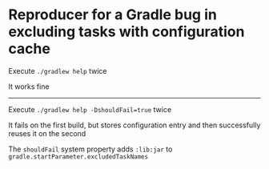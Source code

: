 # Reproducer for a Gradle bug in excluding tasks with configuration cache

Execute `./gradlew help` twice

It works fine

<hr/>

Execute `./gradlew help -DshouldFail=true` twice

It fails on the first build, but stores configuration entry and then successfully reuses it on the second

The `shouldFail` system property adds `:lib:jar` to `gradle.startParameter.excludedTaskNames`